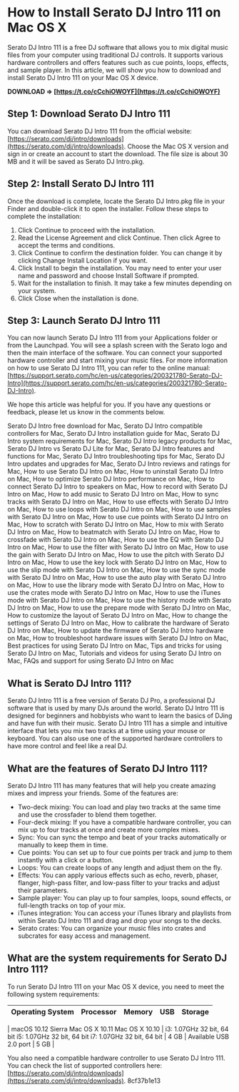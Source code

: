 
 
# How to Install Serato DJ Intro 111 on Mac OS X
 
Serato DJ Intro 111 is a free DJ software that allows you to mix digital music files from your computer using traditional DJ controls. It supports various hardware controllers and offers features such as cue points, loops, effects, and sample player. In this article, we will show you how to download and install Serato DJ Intro 111 on your Mac OS X device.
 
**DOWNLOAD ⇒ [https://t.co/cCchiOWOYF](https://t.co/cCchiOWOYF)**


 
## Step 1: Download Serato DJ Intro 111
 
You can download Serato DJ Intro 111 from the official website: [https://serato.com/dj/intro/downloads](https://serato.com/dj/intro/downloads). Choose the Mac OS X version and sign in or create an account to start the download. The file size is about 30 MB and it will be saved as Serato DJ Intro.pkg.
 
## Step 2: Install Serato DJ Intro 111
 
Once the download is complete, locate the Serato DJ Intro.pkg file in your Finder and double-click it to open the installer. Follow these steps to complete the installation:
 
1. Click Continue to proceed with the installation.
2. Read the License Agreement and click Continue. Then click Agree to accept the terms and conditions.
3. Click Continue to confirm the destination folder. You can change it by clicking Change Install Location if you want.
4. Click Install to begin the installation. You may need to enter your user name and password and choose Install Software if prompted.
5. Wait for the installation to finish. It may take a few minutes depending on your system.
6. Click Close when the installation is done.

## Step 3: Launch Serato DJ Intro 111
 
You can now launch Serato DJ Intro 111 from your Applications folder or from the Launchpad. You will see a splash screen with the Serato logo and then the main interface of the software. You can connect your supported hardware controller and start mixing your music files. For more information on how to use Serato DJ Intro 111, you can refer to the online manual: [https://support.serato.com/hc/en-us/categories/200321780-Serato-DJ-Intro](https://support.serato.com/hc/en-us/categories/200321780-Serato-DJ-Intro).
 
We hope this article was helpful for you. If you have any questions or feedback, please let us know in the comments below.
 
Serato DJ Intro free download for Mac,  Serato DJ Intro compatible controllers for Mac,  Serato DJ Intro installation guide for Mac,  Serato DJ Intro system requirements for Mac,  Serato DJ Intro legacy products for Mac,  Serato DJ Intro vs Serato DJ Lite for Mac,  Serato DJ Intro features and functions for Mac,  Serato DJ Intro troubleshooting tips for Mac,  Serato DJ Intro updates and upgrades for Mac,  Serato DJ Intro reviews and ratings for Mac,  How to use Serato DJ Intro on Mac,  How to uninstall Serato DJ Intro on Mac,  How to optimize Serato DJ Intro performance on Mac,  How to connect Serato DJ Intro to speakers on Mac,  How to record with Serato DJ Intro on Mac,  How to add music to Serato DJ Intro on Mac,  How to sync tracks with Serato DJ Intro on Mac,  How to use effects with Serato DJ Intro on Mac,  How to use loops with Serato DJ Intro on Mac,  How to use samples with Serato DJ Intro on Mac,  How to use cue points with Serato DJ Intro on Mac,  How to scratch with Serato DJ Intro on Mac,  How to mix with Serato DJ Intro on Mac,  How to beatmatch with Serato DJ Intro on Mac,  How to crossfade with Serato DJ Intro on Mac,  How to use the EQ with Serato DJ Intro on Mac,  How to use the filter with Serato DJ Intro on Mac,  How to use the gain with Serato DJ Intro on Mac,  How to use the pitch with Serato DJ Intro on Mac,  How to use the key lock with Serato DJ Intro on Mac,  How to use the slip mode with Serato DJ Intro on Mac,  How to use the sync mode with Serato DJ Intro on Mac,  How to use the auto play with Serato DJ Intro on Mac,  How to use the library mode with Serato DJ Intro on Mac,  How to use the crates mode with Serato DJ Intro on Mac,  How to use the iTunes mode with Serato DJ Intro on Mac,  How to use the history mode with Serato DJ Intro on Mac,  How to use the prepare mode with Serato DJ Intro on Mac,  How to customize the layout of Serato DJ Intro on Mac,  How to change the settings of Serato DJ Intro on Mac,  How to calibrate the hardware of Serato DJ Intro on Mac,  How to update the firmware of Serato DJ Intro hardware on Mac,  How to troubleshoot hardware issues with Serato DJ Intro on Mac,  Best practices for using Serato DJ Intro on Mac,  Tips and tricks for using Serato DJ Intro on Mac,  Tutorials and videos for using Serato DJ Intro on Mac,  FAQs and support for using Serato DJ Intro on Mac
  
## What is Serato DJ Intro 111?
 
Serato DJ Intro 111 is a free version of Serato DJ Pro, a professional DJ software that is used by many DJs around the world. Serato DJ Intro 111 is designed for beginners and hobbyists who want to learn the basics of DJing and have fun with their music. Serato DJ Intro 111 has a simple and intuitive interface that lets you mix two tracks at a time using your mouse or keyboard. You can also use one of the supported hardware controllers to have more control and feel like a real DJ.
 
## What are the features of Serato DJ Intro 111?
 
Serato DJ Intro 111 has many features that will help you create amazing mixes and impress your friends. Some of the features are:

- Two-deck mixing: You can load and play two tracks at the same time and use the crossfader to blend them together.
- Four-deck mixing: If you have a compatible hardware controller, you can mix up to four tracks at once and create more complex mixes.
- Sync: You can sync the tempo and beat of your tracks automatically or manually to keep them in time.
- Cue points: You can set up to four cue points per track and jump to them instantly with a click or a button.
- Loops: You can create loops of any length and adjust them on the fly.
- Effects: You can apply various effects such as echo, reverb, phaser, flanger, high-pass filter, and low-pass filter to your tracks and adjust their parameters.
- Sample player: You can play up to four samples, loops, sound effects, or full-length tracks on top of your mix.
- iTunes integration: You can access your iTunes library and playlists from within Serato DJ Intro 111 and drag and drop your songs to the decks.
- Serato crates: You can organize your music files into crates and subcrates for easy access and management.

## What are the system requirements for Serato DJ Intro 111?
 
To run Serato DJ Intro 111 on your Mac OS X device, you need to meet the following system requirements:

| Operating System | Processor | Memory | USB | Storage |
| --- | --- | --- | --- | --- |

| macOS 10.12 Sierra
Mac OS X 10.11
Mac OS X 10.10 | i3: 1.07GHz 32 bit, 64 bit
i5: 1.07GHz 32 bit, 64 bit
i7: 1.07GHz 32 bit, 64 bit | 4 GB | Available USB 2.0 port | 5 GB |

You also need a compatible hardware controller to use Serato DJ Intro 111. You can check the list of supported controllers here: [https://serato.com/dj/intro/downloads](https://serato.com/dj/intro/downloads).
 8cf37b1e13
 
